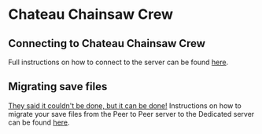 # Chateau Chainsaw Crew

## Connecting to Chateau Chainsaw Crew
Full instructions on how to connect to the server can be found [here](/ccc/how_to_connect).

## Migrating save files
[They said it couldn't be done, but it can be done!](https://youtube.com/clip/UgkxwUZjuAJ9QzAF9426aNOvPPhet6BP2vKA) Instructions on how to migrate your save files from the Peer to Peer server to the Dedicated server can be found [here](/ccc/migrating_save_files).